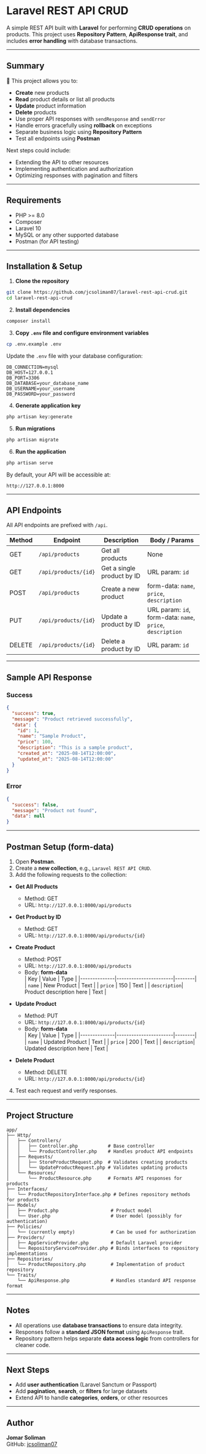 
# Laravel REST API CRUD

A simple REST API built with **Laravel** for performing **CRUD operations** on products. This project uses **Repository Pattern**, **ApiResponse trait**, and includes **error handling** with database transactions.

---

## Summary

🎉 This project allows you to:

- **Create** new products
- **Read** product details or list all products
- **Update** product information
- **Delete** products
- Use proper API responses with `sendResponse` and `sendError`
- Handle errors gracefully using **rollback** on exceptions
- Separate business logic using **Repository Pattern**
- Test all endpoints using **Postman**

Next steps could include:

- Extending the API to other resources
- Implementing authentication and authorization
- Optimizing responses with pagination and filters

---

## Requirements

- PHP >= 8.0  
- Composer  
- Laravel 10  
- MySQL or any other supported database  
- Postman (for API testing)  

---

## Installation & Setup

1. **Clone the repository**

```bash
git clone https://github.com/jcsoliman07/laravel-rest-api-crud.git
cd laravel-rest-api-crud
```

2. **Install dependencies**

```bash
composer install
```

3. **Copy `.env` file and configure environment variables**

```bash
cp .env.example .env
```

Update the `.env` file with your database configuration:

```dotenv
DB_CONNECTION=mysql
DB_HOST=127.0.0.1
DB_PORT=3306
DB_DATABASE=your_database_name
DB_USERNAME=your_username
DB_PASSWORD=your_password
```

4. **Generate application key**

```bash
php artisan key:generate
```

5. **Run migrations**

```bash
php artisan migrate
```

6. **Run the application**

```bash
php artisan serve
```

By default, your API will be accessible at:  
```
http://127.0.0.1:8000
```

---

## API Endpoints

All API endpoints are prefixed with `/api`.  

| Method | Endpoint          | Description                | Body / Params                        |
|--------|-----------------|----------------------------|--------------------------------------|
| GET    | `/api/products`  | Get all products           | None                                 |
| GET    | `/api/products/{id}` | Get a single product by ID | URL param: `id`                      |
| POST   | `/api/products`  | Create a new product       | form-data: `name`, `price`, `description` |
| PUT    | `/api/products/{id}` | Update a product by ID     | URL param: `id`, form-data: `name`, `price`, `description` |
| DELETE | `/api/products/{id}` | Delete a product by ID     | URL param: `id`                      |

---

## Sample API Response

### Success

```json
{
  "success": true,
  "message": "Product retrieved successfully",
  "data": {
    "id": 1,
    "name": "Sample Product",
    "price": 100,
    "description": "This is a sample product",
    "created_at": "2025-08-14T12:00:00",
    "updated_at": "2025-08-14T12:00:00"
  }
}
```

### Error

```json
{
  "success": false,
  "message": "Product not found",
  "data": null
}
```

---

## Postman Setup (form-data)

1. Open **Postman**.
2. Create a **new collection**, e.g., `Laravel REST API CRUD`.
3. Add the following requests to the collection:

- **Get All Products**  
  - Method: GET  
  - URL: `http://127.0.0.1:8000/api/products`  

- **Get Product by ID**  
  - Method: GET  
  - URL: `http://127.0.0.1:8000/api/products/{id}`  

- **Create Product**  
  - Method: POST  
  - URL: `http://127.0.0.1:8000/api/products`  
  - Body: **form-data**  
    | Key          | Value                  | Type   |
    |--------------|-----------------------|--------|
    | `name`       | New Product           | Text   |
    | `price`      | 150                   | Text   |
    | `description`| Product description here | Text   |

- **Update Product**  
  - Method: PUT  
  - URL: `http://127.0.0.1:8000/api/products/{id}`  
  - Body: **form-data**  
    | Key          | Value                  | Type   |
    |--------------|-----------------------|--------|
    | `name`       | Updated Product       | Text   |
    | `price`      | 200                   | Text   |
    | `description`| Updated description here | Text   |

- **Delete Product**  
  - Method: DELETE  
  - URL: `http://127.0.0.1:8000/api/products/{id}`  

4. Test each request and verify responses.

---

## Project Structure

```
app/
├── Http/
│   ├── Controllers/
│   │   ├── Controller.php           # Base controller
│   │   └── ProductController.php    # Handles product API endpoints
│   ├── Requests/
│   │   ├── StoreProductRequest.php  # Validates creating products
│   │   └── UpdateProductRequest.php # Validates updating products
│   └── Resources/
│       └── ProductResource.php      # Formats API responses for products
├── Interfaces/
│   └── ProductRepositoryInterface.php # Defines repository methods for products
├── Models/
│   ├── Product.php                   # Product model
│   └── User.php                      # User model (possibly for authentication)
├── Policies/
│   └── (currently empty)             # Can be used for authorization
├── Providers/
│   ├── AppServiceProvider.php        # Default Laravel provider
│   └── RepositoryServiceProvider.php # Binds interfaces to repository implementations
├── Repositories/
│   └── ProductRepository.php         # Implementation of product repository
└── Traits/
    └── ApiResponse.php               # Handles standard API response format

```

---

## Notes

- All operations use **database transactions** to ensure data integrity.
- Responses follow a **standard JSON format** using `ApiResponse` trait.
- Repository pattern helps separate **data access logic** from controllers for cleaner code.

---

## Next Steps

- Add **user authentication** (Laravel Sanctum or Passport)
- Add **pagination**, **search**, or **filters** for large datasets
- Extend API to handle **categories**, **orders**, or other resources

---

## Author

**Jomar Soliman**  
GitHub: [jcsoliman07](https://github.com/jcsoliman07)
